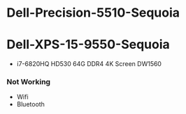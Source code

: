 # Dell-Precision-5510-Sequoia
# Dell-XPS-15-9550-Sequoia

* i7-6820HQ HD530 64G DDR4 4K Screen DW1560

### Not Working

- Wifi 
- Bluetooth
